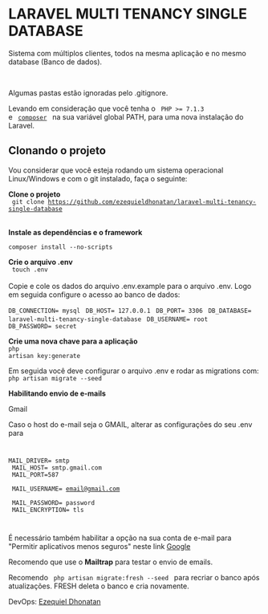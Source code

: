 # LARAVEL MULTI TENANCY SINGLE DATABASE

Sistema com múltiplos clientes, todos na mesma aplicação e no mesmo database (Banco de dados).

<br>

Algumas pastas estão ignoradas pelo .gitignore.

Levando em consideração que você tenha o <code> PHP >= 7.1.3 </code> e <code> <a href="https://getcomposer.org">composer</a>  </code> na sua variável global PATH, para uma nova instalação do Laravel.


## Clonando o projeto

Vou  considerar que você esteja rodando um sistema operacional Linux/Windows e com o git instalado, faça o seguinte:

<strong> Clone o projeto</strong> <br>
<code>  git clone https://github.com/ezequieldhonatan/laravel-multi-tenancy-single-database  </code> 
<br>

<strong> Instale as dependências e o framework</strong>
<br>
<code>
composer install --no-scripts
</code>

<strong>Crie o arquivo .env</strong>
<br>
<code> touch .env </code> <br><br>
Copie e cole os dados do arquivo .env.example para o arquivo .env. Logo em seguida configure o acesso ao banco de dados: <br>

<code>DB_CONNECTION= mysql </code>
<code>DB_HOST= 127.0.0.1    </code>
<code>DB_PORT= 3306  </code>
<code>DB_DATABASE= laravel-multi-tenancy-single-database </code>
<code>DB_USERNAME= root </code>
<code>DB_PASSWORD= secret</code>

<strong> Crie uma nova chave para a aplicação</strong>
<br>
<code>php artisan key:generate</code>

Em seguida você deve configurar o arquivo .env e rodar as migrations com:
<code> php artisan migrate --seed </code>
 
 <strong>Habilitando envio de e-mails</strong>

Gmail

Caso o host do e-mail seja o GMAIL, alterar as configurações do seu .env para
<code>

MAIL_DRIVER= smtp <br>
MAIL_HOST= smtp.gmail.com <br>
MAIL_PORT=587 <br>
MAIL_USERNAME= email@gmail.com <br>
MAIL_PASSWORD= password <br>
MAIL_ENCRYPTION= tls

</code>

É necessário também habilitar a opção na sua conta de e-mail para "Permitir aplicativos menos seguros" neste link <a href="https://myaccount.google.com/lesssecureapps?pli=1">Google</a>

Recomendo que use o <strong>Mailtrap</strong> para testar o envio de emails.

Recomendo <code> php artisan migrate:fresh --seed </code> para recriar o banco após atualizações. FRESH deleta o banco e cria novamente.

DevOps: <a href="https://www.linkedin.com/in/ezequieldhonatan/">Ezequiel Dhonatan</a>